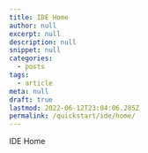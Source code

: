 ```yaml
---
title: IDE Home
author: null
excerpt: null
description: null
snippet: null
categories:
  - posts
tags:
  - article
meta: null
draft: true
lastmod: 2022-06-12T23:04:06.285Z
permalink: /quickstart/ide/home/
---
```


IDE Home
